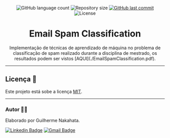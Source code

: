 <p align="center">
  <img alt="GitHub language count" src="https://img.shields.io/github/languages/count/GuilhermeNakahata/EmailSpamClassification?color=%2304D361">

  <img alt="Repository size" src="https://img.shields.io/github/repo-size/GuilhermeNakahata/EmailSpamClassification">
  
  <a href="https://github.com/GuilhermeNakahata/EmailSpamClassification/commits/main">
    <img alt="GitHub last commit" src="https://img.shields.io/github/last-commit/GuilhermeNakahata/EmailSpamClassification">
  </a>
    
   <img alt="License" src="https://img.shields.io/badge/license-MIT-brightgreen">
	

<h1 align="center">Email Spam Classification</h1>

<p align="center"> Implementação de técnicas de aprendizado de máquina no problema de classificação de spam realizado durante a disciplina de mestrado, os resultados podem ser vistos [AQUI](./EmailSpamClassification.pdf).  </p>

---

## Licença 📝

Este projeto está sobe a licença [MIT](./LICENSE).
	
---
	
### Autor :technologist:

Elaborado por Guilherme Nakahata.

[![Linkedin Badge](https://img.shields.io/badge/-GuilhermeNakahata-blue?style=flat-square&logo=Linkedin&logoColor=white)](https://www.linkedin.com/in/guilherme-henrique-de-souza-nakahata-637459187/) 
[![Gmail Badge](https://img.shields.io/badge/-guilhermenakahata@gmail.com-c14438?style=flat-square&logo=Gmail&logoColor=white)](mailto:GuilhermeNakahata@gmail.com)
